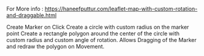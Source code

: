 For  More info : https://haneefputtur.com/leaflet-map-with-custom-rotation-and-draggable.html

Create Marker on Click
Create a circle with custom radius on the marker point
Create a rectangle polygon around the center of the circle with custom radius and custom angle of rotation.
Allows Dragging of the Marker and redraw the polygon on Movement.

